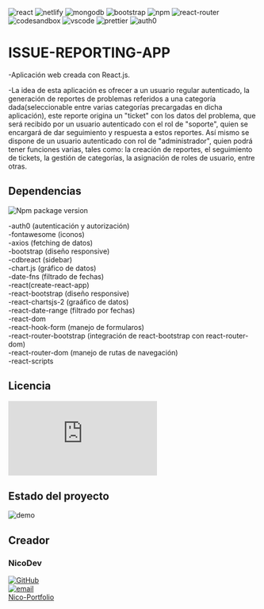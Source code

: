 ![react](https://img.shields.io/badge/React-20232A?style=for-the-badge&logo=react&logoColor=61DAFB) ![netlify](https://img.shields.io/badge/Netlify-00C7B7?style=for-the-badge&logo=netlify&logoColor=white) ![mongodb](https://img.shields.io/badge/MongoDB-4EA94B?style=for-the-badge&logo=mongodb&logoColor=white) ![bootstrap](https://img.shields.io/badge/Bootstrap-563D7C?style=for-the-badge&logo=bootstrap&logoColor=white) ![npm](https://img.shields.io/badge/npm-CB3837?style=for-the-badge&logo=npm&logoColor=white) ![react-router](https://img.shields.io/badge/React_Router-CA4245?style=for-the-badge&logo=react-router&logoColor=white) ![codesandbox](https://img.shields.io/badge/Codesandbox-000000?style=for-the-badge&logo=CodeSandbox&logoColor=white) ![vscode](https://img.shields.io/badge/VSCode-0078D4?style=for-the-badge&logo=visual%20studio%20code&logoColor=white) ![prettier](https://img.shields.io/badge/prettier-1A2C34?style=for-the-badge&logo=prettier&logoColor=F7BA3E) ![auth0](https://img.shields.io/badge/Auth0-000000?style=for-the-badge&logo=auth0&logoColor=white)

# ISSUE-REPORTING-APP

-Aplicación web creada con React.js.

-La idea de esta aplicación es ofrecer a un usuario regular autenticado, la generación de reportes de problemas referidos a una categoría dada(seleccionable entre varias categorías precargadas en dicha aplicación), este reporte origina un "ticket" con los datos del problema, que será recibido por un usuario autenticado con el rol de "soporte", quien se encargará de dar seguimiento y respuesta a estos reportes. Así mismo se dispone de un usuario autenticado con rol de "administrador", quien podrá tener funciones varias, tales como: la creación de reportes, el seguimiento de tickets, la gestión de categorías, la asignación de roles de usuario, entre otras.


## Dependencias 
![Npm package version](https://img.shields.io/badge/npm-v8.15.0-blue)

-auth0 (autenticación y autorización)  
-fontawesome (iconos)  
-axios (fetching de datos)  
-bootstrap (diseño responsive)  
-cdbreact (sidebar)  
-chart.js (gráfico de datos)  
-date-fns (filtrado de fechas)  
-react(create-react-app)  
-react-bootstrap (diseño responsive)  
-react-chartsjs-2 (graáfico de datos)  
-react-date-range (filtrado por fechas)  
-react-dom  
-react-hook-form (manejo de formularos)  
-react-router-bootstrap (integración de react-bootstrap con react-router-dom)  
-react-router-dom (manejo de rutas de navegación)  
-react-scripts  

## Licencia 
![GitHub license](https://badgen.net/github/license/Naereen/Strapdown.js)

## Estado del proyecto 

![demo](https://img.shields.io/badge/demo-v1.0-blue)


## Creador

### NicoDev

[![GitHub](https://badgen.net/badge/icon/github?icon=github&label)](https://github.com/NicoDevLegend?tab=repositories)  
<a href="mailto:enectrl@gmail.com">![email](https://img.shields.io/badge/Gmail-D14836?style=for-the-badge&logo=gmail&logoColor=white)</a>  
[Nico-Portfolio](https://nico-portfolio.netlify.app/)  



